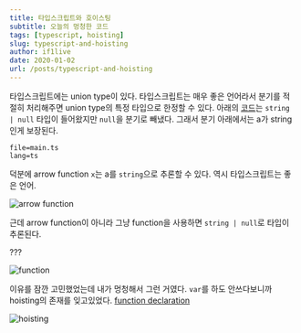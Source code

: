 ```yaml
---
title: 타입스크립트와 호이스팅
subtitle: 오늘의 멍청한 코드
tags: [typescript, hoisting]
slug: typescript-and-hoisting
author: if1live
date: 2020-01-02
url: /posts/typescript-and-hoisting
---
```


타입스크립트에는 union type이 있다.
타입스크립트는 매우 좋은 언어라서 분기를 적절히 처리해주면 union type의 특정 타입으로 한정할 수 있다.
아래의 [코드][playground]는 `string | null` 타입이 들어왔지만 `null`을 분기로 빼냈다.
그래서 분기 아래에서는 a가 string인게 보장된다.

~~~maya:view
file=main.ts
lang=ts
~~~

덕분에 arrow function `x`는 a를 `string`으로 추론할 수 있다.
역시 타입스크립트는 좋은 언어.

![arrow function]({attach}typescript-and-hoisting/sample-arrow.png)

근데 arrow function이 아니라 그냥 function을 사용하면 `string | null`로 타입이 추론된다.

???

![function]({attach}typescript-and-hoisting/sample-function.png)

이유를 잠깐 고민했었는데 내가 멍청해서 그런 거였다.
`var`를 하도 안쓰다보니까 hoisting의 존재를 잊고있었다.
[function declaration][mdn-function]

![hoisting]({attach}typescript-and-hoisting/hoisting.png)


[mdn-function]: https://developer.mozilla.org/en-US/docs/Web/JavaScript/Reference/Statements/function
[playground]: http://www.typescriptlang.org/play/index.html?ssl=1&ssc=1&pln=7&pc=1#code/GYVwdgxgLglg9mABMAFAQwFyIM5QE4xgDmiAPomCADZUCUiA3gFCKuIzCLqIC8fF1Oo0R4AplBB4wAbkQBfFm0WsICXIgAevLvR4A+RKrDY4VUQDoqcIulrTlycNHhIAninoNDa0xas20O3kmBSA
